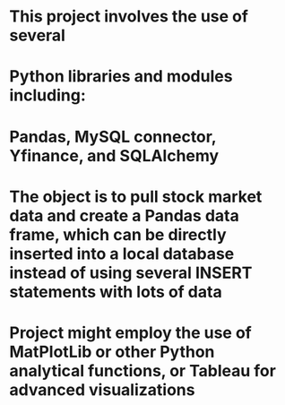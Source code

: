 # This project involves the use of several
# Python libraries and modules including:
# Pandas, MySQL connector, Yfinance, and SQLAlchemy
# The object is to pull stock market data and create a Pandas data frame, which can be directly inserted into a local database instead of using several INSERT statements with lots of data
# Project might employ the use of MatPlotLib or other Python analytical functions, or Tableau for advanced visualizations